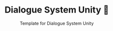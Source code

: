<h1 align="center"> Dialogue System Unity 🧪</h1>
<p align="center"> Template for Dialogue System Unity</p>